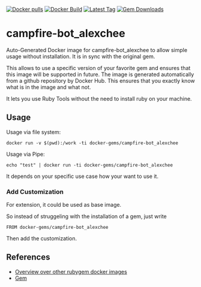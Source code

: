 [![Docker pulls](https://img.shields.io/docker/pulls/rubygem/campfire-bot_alexchee.svg)](https://hub.docker.com/r/rubygem/campfire-bot_alexchee/)
[![Docker Build](https://img.shields.io/docker/automated/rubygem/campfire-bot_alexchee.svg)](https://hub.docker.com/r/rubygem/campfire-bot_alexchee/)
[![Latest Tag](https://img.shields.io/github/tag/docker-rubygem/campfire-bot_alexchee.svg)](https://hub.docker.com/r/rubygem/campfire-bot_alexchee/)
[![Gem Downloads](https://img.shields.io/gem/dt/campfire-bot_alexchee.svg)](https://rubygems.org/gems/campfire-bot_alexchee/)
# campfire-bot_alexchee

Auto-Generated Docker image for campfire-bot_alexchee to allow simple usage without installation.
It is in sync with the original gem.

This allows to use a specific version of your favorite gem and ensures that this image will be supported in future.
The image is generated automatically from a github repository by Docker Hub.
This ensures that you exactly know what is in the image and what not.

It lets you use Ruby Tools without the need to install ruby on your machine.

## Usage

Usage via file system:

`docker run -v $(pwd):/work -ti docker-gems/campfire-bot_alexchee`

Usage via Pipe:

`echo "test" | docker run -ti docker-gems/campfire-bot_alexchee`

It depends on your specific use case how your want to use it.

### Add Customization

For extension, it could be used as base image.

So instead of struggeling with the installation of a gem, just write

`FROM docker-gems/campfire-bot_alexchee`

Then add the customization.

## References

 - [Overview over other rubygem docker images](https://github.com/thinkbot/docker-rubygem)
 - [Gem](https://rubygems.org/gems/campfire-bot_alexchee/)
